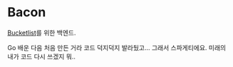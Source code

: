 # Bacon

[Bucketlist](https://github.com/Yoruroong/bucketlist)를 위한 백엔드.

Go 배운 다음 처음 만든 거라 코드 덕지덕지 발라뒀고... 그래서 스파게티에요. 미래의 내가 코드 다시 쓰겠지 뭐..
